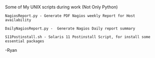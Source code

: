 
Some of My UNIX scripts during work (Not Only Python)

    NagiosReport.py - Generate PDF Nagios weekly Report for Host availability

    DailyNagiosReport.py -  Generate Nagios Daily report summary 

    S11Postinstall.sh - Solaris 11 Postinstall Script, for install some essential packages

 -Ryan
